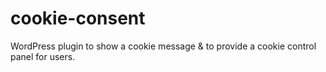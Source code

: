 cookie-consent
==============

WordPress plugin to show a cookie message &amp; to provide a cookie control panel for users.